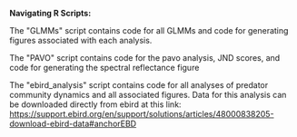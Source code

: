 **Navigating R Scripts:**

The "GLMMs" script contains code for all GLMMs and code for generating figures associated with each analysis. 

The "PAVO" script contains code for the pavo analysis, JND scores, and code for generating the spectral reflectance figure 

The "ebird_analysis" script contains code for all analyses of predator community dynamics and all associated figures. Data for this analysis can be downloaded directly from ebird at this link: https://support.ebird.org/en/support/solutions/articles/48000838205-download-ebird-data#anchorEBD